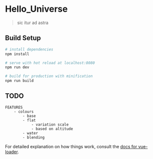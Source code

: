 # Hello_Universe
> sic itur ad astra

## Build Setup

``` bash
# install dependencies
npm install

# serve with hot reload at localhost:8080
npm run dev

# build for production with minification
npm run build
```

## TODO
```
FEATURES
	- colours
		- base
		- flat
			- variation scale
			- based on altitude
		- water 
		- blending
```

For detailed explanation on how things work, consult the [docs for vue-loader](http://vuejs.github.io/vue-loader).
